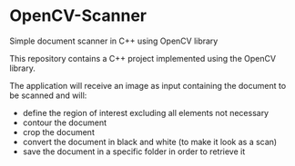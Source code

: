 # OpenCV-Scanner
Simple document scanner in C++ using OpenCV library

This repository contains a C++ project implemented using the OpenCV library. 

The application will receive an image as input containing the document to be scanned and will: 
- define the region of interest excluding all elements not necessary
- contour the document
- crop the document
- convert the document in black and white (to make it look as a scan)
- save the document in a specific folder in order to retrieve it 
